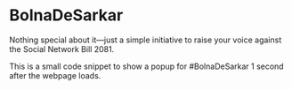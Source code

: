 # BolnaDeSarkar

Nothing special about it—just a simple initiative to raise your voice against the Social Network Bill 2081.

This is a small code snippet to show a popup for #BolnaDeSarkar 1 second after the webpage loads.
